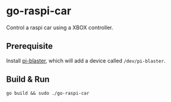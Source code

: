# go-raspi-car

Control a raspi car using a XBOX controller.

## Prerequisite

Install [pi-blaster](https://github.com/sarfata/pi-blaster), which will add a device called `/dev/pi-blaster`.

## Build & Run

```
go build && sudo ./go-raspi-car
```
